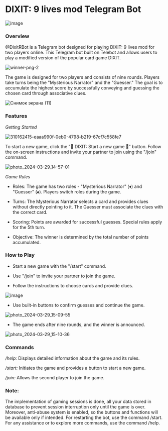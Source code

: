 # DIXIT: 9 lives mod Telegram Bot

![image](https://github.com/rumiantsevaa/DIXIT_Telegram_Bot/assets/89034072/0755f21d-9b9b-483b-a7a1-d01c7ddf4ee3)



### Overview

@DixitRBot is a Telegram bot designed for playing DIXIT: 9 lives mod for two players online. This Telegram bot built on Telebot and allows users to play a modified version of the popular card game DIXIT. 

![winner-png-2](https://github.com/rumiantsevaa/DIXIT_Telegram_Bot/assets/89034072/e7b0a204-54c4-49b4-b209-065f7634aad2)


The game is designed for two players and consists of nine rounds. Players take turns being the "Mysterious Narrator" and the "Guesser." The goal is to accumulate the highest score by successfully conveying and guessing the chosen card through associative clues.

![Снимок экрана (11)](https://github.com/rumiantsevaa/DIXIT_Telegram_Bot/assets/89034072/a5264391-e32e-4c96-b227-a15c0ae9acd4)

### Features

_Getting Started_


![310162415-eaaa990f-0eb0-4798-b219-67cf7c558fe7](https://github.com/rumiantsevaa/DIXIT_Telegram_Bot/assets/89034072/48591bc0-ec63-43de-8abb-a51bc0119e42)


To start a new game, click the "💫 DIXIT: Start a new game 💫" button. Follow the on-screen instructions and invite your partner to join using the "/join" command.

![photo_2024-03-29_14-57-01](https://github.com/rumiantsevaa/DIXIT_Telegram_Bot/assets/89034072/8a1dedf0-2c4b-497f-bf9f-71191ba41470)


_Game Rules_

* Roles: The game has two roles - "Mysterious Narrator" (♦️) and "Guesser" (♠️). Players switch roles during the game.

* Turns: The Mysterious Narrator selects a card and provides clues without directly pointing to it. The Guesser must associate the clues with the correct card.

* Scoring: Points are awarded for successful guesses. Special rules apply for the 5th turn.

* Objective: The winner is determined by the total number of points accumulated.

### How to Play

* Start a new game with the "/start" command.
  
* Use "/join" to invite your partner to join the game.
  
* Follow the instructions to choose cards and provide clues.

![image](https://github.com/rumiantsevaa/DIXIT_Telegram_Bot/assets/89034072/326b20cf-18d8-49f0-9fab-621004acdd4b)

* Use built-in buttons to confirm guesses and continue the game.

![photo_2024-03-29_15-09-55](https://github.com/rumiantsevaa/DIXIT_Telegram_Bot/assets/89034072/073a549a-84ca-4fc1-87a2-4d044b7b2f2a)

  
* The game ends after nine rounds, and the winner is announced.

![photo_2024-03-29_15-10-36](https://github.com/rumiantsevaa/DIXIT_Telegram_Bot/assets/89034072/db8775d1-23a4-4c3f-b0ed-479859ab4aed)


### Commands

_/help:_ Displays detailed information about the game and its rules.

_/start:_ Initiates the game and provides a button to start a new game.

_/join:_ Allows the second player to join the game.

### Note:

The implementation of gaming sessions is done, all your data stored in database to prevent session interruption only until the game is over. Moreover, anti-abuse system is enabled, so the buttons and functions will be available only if intended.
For restarting the bot, use the command /start.
For any assistance or to explore more commands, use the command /help.
